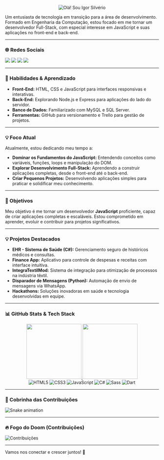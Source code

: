<p align="center">
  <img src="https://readme-typing-svg.demolab.com?font=Fira+Code&pause=1000&color=00FF00&center=true&vCenter=true&width=435&lines=👋+Olá!+Sou+Igor+Silvério" alt="Olá! Sou Igor Silvério" />
</p>

Um entusiasta de tecnologia em transição para a área de desenvolvimento. Formado em Engenharia da Computação, estou focado em me tornar um desenvolvedor Full-Stack, com especial interesse em JavaScript e suas aplicações no front-end e back-end.

---

### 🌐 Redes Sociais  
<div> 
   <a href="https://www.linkedin.com/in/igor-santi%C3%A9llo-gon%C3%A7alves-silv%C3%A9rio-6500a8106/" target="_blank"><img src="https://img.shields.io/badge/-LinkedIn-%230077B5?style=for-the-badge&logo=linkedin&logoColor=white" target="_blank"></a> 
  <a href="https://www.instagram.com/htpps.igors/" target="_blank"><img src="https://img.shields.io/badge/-Instagram-%23E4405F?style=for-the-badge&logo=instagram&logoColor=white" target="_blank"></a>
  <a href="https://x.com/Igor_santiello" target="_blank"><img src="https://img.shields.io/badge/Twitter-1DA1F2?style=for-the-badge&logo=twitter&logoColor=white" target="_blank"></a>
 	<a href="https://www.twitch.tv/igor_silverioo" target="_blank"><img src="https://img.shields.io/badge/Twitch-9146FF?style=for-the-badge&logo=twitch&logoColor=white" target="_blank"></a>
</div>

---

### 🚀 Habilidades & Aprendizado  
- **Front-End:** HTML, CSS e JavaScript para interfaces responsivas e interativas.  
- **Back-End:** Explorando Node.js e Express para aplicações do lado do servidor.  
- **Banco de Dados:** Familiarizado com MySQL e SQL Server.  
- **Ferramentas:** GitHub para versionamento e Trello para gestão de projetos.  

---

### 💡 Foco Atual  
Atualmente, estou dedicando meu tempo a:  
- **Dominar os Fundamentos do JavaScript:** Entendendo conceitos como variáveis, funções, loops e manipulação do DOM.  
- **Explorar Desenvolvimento Full-Stack:** Aprendendo a construir aplicações completas, desde o front-end até o back-end.  
- **Criar Pequenos Projetos:** Desenvolvendo aplicações simples para praticar e solidificar meu conhecimento.  

---

### 🎯 Objetivos  
Meu objetivo é me tornar um desenvolvedor **JavaScript** proficiente, capaz de criar aplicações completas e escaláveis. Estou comprometido em aprender, evoluir e contribuir para projetos significativos.  

---

### 💡 Projetos Destacados  
- **EHR - Sistema de Saúde (C#):** Gerenciamento seguro de históricos médicos e consultas.  
- **Finance App:** Aplicativo para controle de despesas e receitas com interface intuitiva.  
- **IntegraTextilMod:** Sistema de integração para otimização de processos na indústria têxtil.  
- **Disparador de Mensagens (Python):** Automação de envio de mensagens via WhatsApp.  
- **Hackathons:** Soluções inovadoras em saúde e tecnologia desenvolvidas em equipe.  

---

### 📊 GitHub Stats & Tech Stack

<div align="center">
  <a href="https://github.com/anuraghazra/github-readme-stats">
    <img height="180em" src="https://github-readme-stats.vercel.app/api?username=IgorSilverio&theme=bear&show_icons=true" />
    <img height="180em" src="https://github-readme-stats.vercel.app/api/top-langs/?username=IgorSilverio&layout=compact&theme=bear" />
  </a>
</div>

<div align="center">
  <img src="https://img.shields.io/badge/html5-%23E34F26.svg?style=for-the-badge&logo=html5&logoColor=white" alt="HTML5" />
  <img src="https://img.shields.io/badge/css3-%231572B6.svg?style=for-the-badge&logo=css3&logoColor=white" alt="CSS3" />
  <img src="https://img.shields.io/badge/javascript-%23323330.svg?style=for-the-badge&logo=javascript&logoColor=%23F7DF1E" alt="JavaScript" />
  <img src="https://img.shields.io/badge/csharp-%23239120.svg?style=for-the-badge&logo=c-sharp&logoColor=white" alt="C#" />
  <img src="https://img.shields.io/badge/Sass-CC6699?style=for-the-badge&logo=sass&logoColor=white" alt="Sass" />
  <img src="https://img.shields.io/badge/Dart-0175C2?style=for-the-badge&logo=dart&logoColor=white" alt="Dart" />
</div>

---

### 🐍 Cobrinha das Contribuições
![Snake animation](https://github.com/IgorSilverio/IgorSilverio/blob/output/github-contribution-grid-snake.svg)

---

### 🔥 Fogo do Doom (Contribuições)
![Contribuições](https://github-readme-activity-graph.vercel.app/graph?username=IgorSilverio&theme=github-dark&hide_border=true&area=true)

---

Vamos nos conectar e crescer juntos! 🚀
